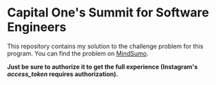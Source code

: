 # Capital One's Summit for Software Engineers

This repository contains my solution to the challenge problem for this program. You can find the problem on [MindSumo](https://www.mindsumo.com/contests/meerkat-api).

**Just be sure to authorize it to get the full experience (Instagram's *access_token* requires authorization).**
